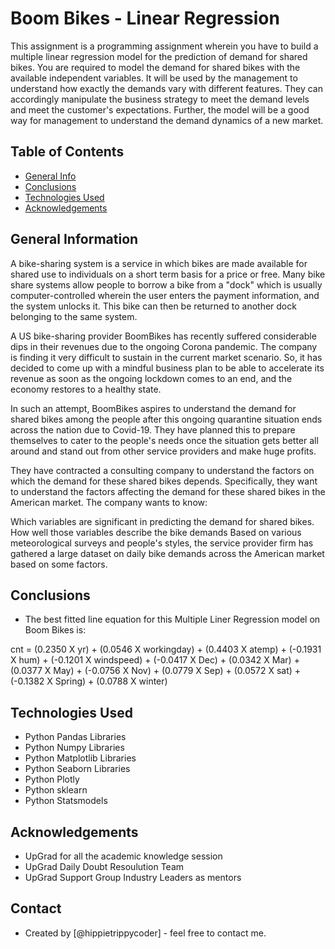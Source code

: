 # Boom Bikes - Linear Regression
This assignment is a programming assignment wherein you have to build a multiple linear regression model for the prediction of demand for shared bikes. 
You are required to model the demand for shared bikes with the available independent variables. It will be used by the management to understand how exactly the demands vary with different features. They can accordingly manipulate the business strategy to meet the demand levels and meet the customer's expectations. Further, the model will be a good way for management to understand the demand dynamics of a new market. 


## Table of Contents
* [General Info](#general-information)
* [Conclusions](#conclusions)
* [Technologies Used](#technologies-used)
* [Acknowledgements](#acknowledgements)

## General Information
A bike-sharing system is a service in which bikes are made available for shared use to individuals on a short term basis for a price or free. Many bike share systems allow people to borrow a bike from a "dock" which is usually computer-controlled wherein the user enters the payment information, and the system unlocks it. This bike can then be returned to another dock belonging to the same system.

A US bike-sharing provider BoomBikes has recently suffered considerable dips in their revenues due to the ongoing Corona pandemic. The company is finding it very difficult to sustain in the current market scenario. So, it has decided to come up with a mindful business plan to be able to accelerate its revenue as soon as the ongoing lockdown comes to an end, and the economy restores to a healthy state. 

In such an attempt, BoomBikes aspires to understand the demand for shared bikes among the people after this ongoing quarantine situation ends across the nation due to Covid-19. They have planned this to prepare themselves to cater to the people's needs once the situation gets better all around and stand out from other service providers and make huge profits.

They have contracted a consulting company to understand the factors on which the demand for these shared bikes depends. Specifically, they want to understand the factors affecting the demand for these shared bikes in the American market. The company wants to know:

Which variables are significant in predicting the demand for shared bikes.
How well those variables describe the bike demands
Based on various meteorological surveys and people's styles, the service provider firm has gathered a large dataset on daily bike demands across the American market based on some factors. 

## Conclusions
- The best fitted line equation for this Multiple Liner Regression model on Boom Bikes is:

cnt = (0.2350 X yr) + (0.0546 X workingday) + (0.4403 X atemp) + (-0.1931 X hum) + (-0.1201 X windspeed) + (-0.0417 X Dec) + (0.0342 X Mar) + (0.0377 X May) + (-0.0756 X Nov) + (0.0779 X Sep) + (0.0572 X sat) + (-0.1382 X Spring) + (0.0788 X winter)


## Technologies Used
- Python Pandas Libraries
- Python Numpy Libraries
- Python Matplotlib Libraries
- Python Seaborn Libraries
- Python Plotly
- Python sklearn
- Python Statsmodels

## Acknowledgements
- UpGrad for all the academic knowledge session
- UpGrad Daily Doubt Resoulution Team
- UpGrad Support Group Industry Leaders as mentors

## Contact
- Created by [@hippietrippycoder] - feel free to contact me.

